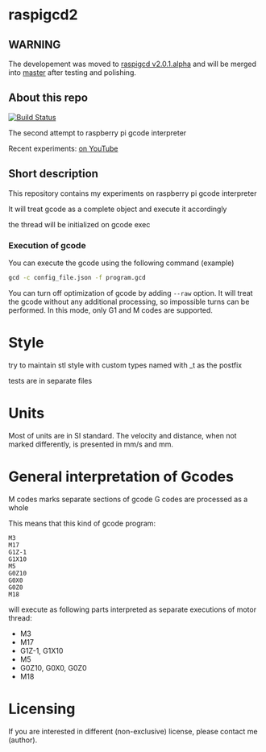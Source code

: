# raspigcd2

## WARNING

The developement was moved to [raspigcd v2.0.1.alpha](https://github.com/pantadeusz/raspigcd/tree/v2.0.1.alpha) and will be merged into [master](https://github.com/pantadeusz/raspigcd) after testing and polishing.

## About this repo


[![Build Status](https://travis-ci.org/pantadeusz/raspigcd2.svg?branch=master)](https://travis-ci.org/pantadeusz/raspigcd2)

The second attempt to raspberry pi gcode interpreter

Recent experiments: [on YouTube](https://www.youtube.com/watch?time_continue=1&v=AFNFixXfOOk)

## Short description

This repository contains my experiments on raspberry pi gcode interpreter

It will treat gcode as a complete object and execute it accordingly

the thread will be initialized on gcode exec

### Execution of gcode

You can execute the gcode using the following command (example)

```bash
gcd -c config_file.json -f program.gcd
```

You can turn off optimization of gcode by adding ```--raw``` option. It will treat the gcode
without any additional processing, so impossible turns can be performed. In this
mode, only G1 and M codes are supported.

# Style

try to maintain stl style with custom types named with _t as the postfix

tests are in separate files

# Units

Most of units are in SI standard. The velocity and distance, when not marked differently, is presented in mm/s and mm.

# General interpretation of Gcodes

M codes marks separate sections of gcode
G codes are processed as a whole

This means that this kind of gcode program:

```gcode
M3
M17
G1Z-1
G1X10
M5
G0Z10
G0X0
G0Z0
M18
```

will  execute as following parts interpreted as separate executions of motor thread:

 * M3
 * M17
 * G1Z-1, G1X10
 * M5
 * G0Z10, G0X0, G0Z0
 * M18

# Licensing

If you are interested in different (non-exclusive) license, please contact me (author).
